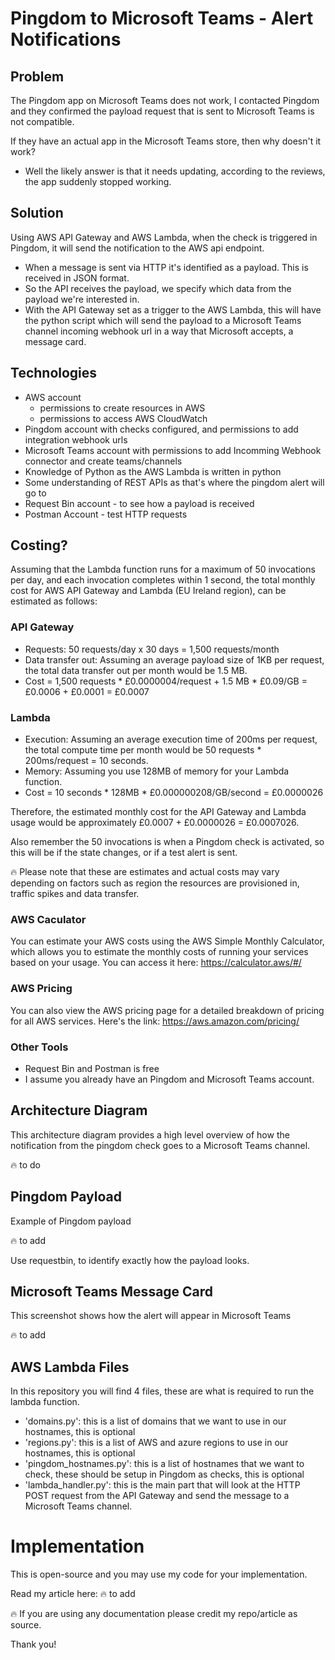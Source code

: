 # Pingdom to Microsoft Teams - Alert Notifications

## Problem 
The Pingdom app on Microsoft Teams does not work, I contacted Pingdom and they confirmed the payload request that is sent to Microsoft Teams is not compatible.

If they have an actual app in the Microsoft Teams store, then why doesn't it work?
- Well the likely answer is that it needs updating, according to the reviews, the app suddenly stopped working. 

## Solution
Using AWS API Gateway and AWS Lambda, when the check is triggered in Pingdom, it will send the notification to the AWS api endpoint. 

- When a message is sent via HTTP it's identified as a payload. This is received in JSON format.  
- So the API receives the payload, we specify which data from the payload we're interested in.
- With the API Gateway set as a trigger to the AWS Lambda, this will have the python script which will send the payload to a Microsoft Teams channel incoming webhook url in a way that Microsoft accepts, a message card.  

## Technologies
- AWS account
  - permissions to create resources in AWS
  - permissions to access AWS CloudWatch
- Pingdom account with checks configured, and permissions to add integration webhook urls
- Microsoft Teams account with permissions to add Incomming Webhook connector and create teams/channels
- Knowledge of Python as the AWS Lambda is written in python
- Some understanding of REST APIs as that's where the pingdom alert will go to
- Request Bin account - to see how a payload is received
- Postman Account - test HTTP requests

## Costing?

Assuming that the Lambda function runs for a maximum of 50 invocations per day, and each invocation completes within 1 second,
the total monthly cost for AWS API Gateway and Lambda (EU Ireland region), can be estimated as follows:

### API Gateway
- Requests: 50 requests/day x 30 days = 1,500 requests/month
- Data transfer out: Assuming an average payload size of 1KB per request, the total data transfer out per month would be 1.5 MB.
- Cost = 1,500 requests * £0.0000004/request + 1.5 MB * £0.09/GB = £0.0006 + £0.0001 = £0.0007

### Lambda
- Execution: Assuming an average execution time of 200ms per request, the total compute time per month would be 50 requests * 200ms/request = 10 seconds.
- Memory: Assuming you use 128MB of memory for your Lambda function.
- Cost = 10 seconds * 128MB * £0.000000208/GB/second = £0.0000026

Therefore, the estimated monthly cost for the API Gateway and Lambda usage would be approximately £0.0007 + £0.0000026 = £0.0007026.

Also remember the 50 invocations is when a Pingdom check is activated, so this will be if the state changes, or if a test alert is sent. 

:fire: Please note that these are estimates and actual costs may vary depending on factors such as region the resources are provisioned in, traffic spikes and data transfer.

### AWS Caculator
You can estimate your AWS costs using the AWS Simple Monthly Calculator, which allows you to estimate the monthly costs of running your services based on your usage. 
You can access it here: https://calculator.aws/#/

### AWS Pricing
You can also view the AWS pricing page for a detailed breakdown of pricing for all AWS services. 
Here's the link: https://aws.amazon.com/pricing/

### Other Tools
- Request Bin and Postman is free
- I assume you already have an Pingdom and Microsoft Teams account. 

## Architecture Diagram

This architecture diagram provides a high level overview of how the notification from the pingdom check goes to a Microsoft Teams channel. 

:fire: to do

## Pingdom Payload

Example of Pingdom payload 

:fire: to add

Use requestbin, to identify exactly how the payload looks. 

## Microsoft Teams Message Card

This screenshot shows how the alert will appear in Microsoft Teams 

:fire: to add

## AWS Lambda Files

In this repository you will find 4 files, these are what is required to run the lambda function. 

- 'domains.py': this is a list of domains that we want to use in our hostnames, this is optional
- 'regions.py': this is a list of AWS and azure regions to use in our hostnames, this is optional
- 'pingdom_hostnames.py': this is a list of hostnames that we want to check, these should be setup in Pingdom as checks, this is optional
- 'lambda_handler.py': this is the main part that will look at the HTTP POST request from the API Gateway and send the message to a Microsoft Teams channel. 

# Implementation

This is open-source and you may use my code for your implementation. 

Read my article here: :fire: to add

:fire: If you are using any documentation please credit my repo/article as source. 


Thank you!
